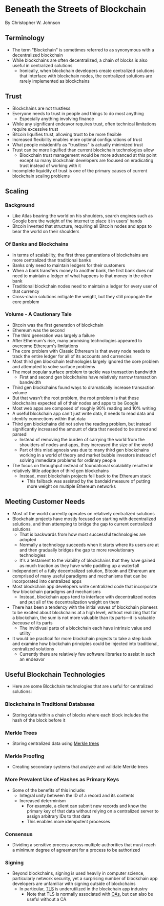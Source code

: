 # Beneath the Streets of Blockchain

By Christopher W. Johnson

## Terminology

* The term "Blockchain" is sometimes referred to as synonymous with a decentralized blockchain
* While blockchains are often decentralized, a chain of blocks is also useful in centralized solutions
  * Ironically, when blockchain developers create centralized solutions that interface with blockchain nodes, the centralized solutions are rarely implemented as blockchains

## Trust

* Blockchains are not trustless
* Everyone needs to trust in people and things to do most anything
  * Especially anything involving finance
* While any significant endeavor requires trust, often technical limitations require excessive trust
* Bitcoin liquifies trust, allowing trust to be more flexible
* Increased flexibility enables more optimal configurations of trust
* What people misidentify as "trustless" is actually minimized trust
* Trust can be more liquified than current blockchain technologies allow
  * Blockchain trust management would be more advanced at this point except so many blockchain developers are focused on eradicating trust instead of working with it
* Incomplete liquidity of trust is one of the primary causes of current blockchain scaling problems

## Scaling

### Background

* Like Atlas bearing the world on his shoulders, search engines such as Google bore the weight of the internet to place it in users' hands
* Bitcoin inverted that structure, requiring all Bitcoin nodes and apps to bear the world on their shoulders

### Of Banks and Blockchains

* In terms of scalability, the first three generations of blockchains are more centralized than traditional banks
* Banks only need to maintain ledgers for their customers
* When a bank transfers money to another bank, the first bank does not need to maintain a ledger of what happens to that money in the other bank
* Traditional blockchain nodes need to maintain a ledger for every user of that currency
* Cross-chain solutions mitigate the weight, but they still propogate the core problem

### Volume - A Cautionary Tale

* Bitcoin was the first generation of blockchain
* Ethereum was the second
* The third generation was largely a failure
* After Ethereum's rise, many promising technologies appeared to overcome Ethereum's limitations
* The core problem with Classic Ethereum is that every node needs to track the entire ledger for all of its accounts and currencies
* Most third gen blockchain technologies largely ignored the core problem and attempted to solve surface problems
* The most popular surface problem to tackle was transaction bandwidth
  * First and second gen blockchains have relatively narrow transaction bandwidth
* Third gen blockchains found ways to dramatically increase transaction volume
* But that wasn't the root problem, the root problem is that these blockchains expected all of their nodes and apps to be Google
* Most web apps are composed of roughly 90% reading and 10% writing
* A useful blockchain app can't just write data, it needs to read data and identify connections within that data
* Third gen blockchains did not solve the reading problem, but instead significantly increased the amount of data that needed to be stored and parsed
  * Instead of removing the burden of carrying the world from the shoulders of nodes and apps, they increased the size of the world
  * Part of this misdiagnosis was due to many third gen blockchains working in a world of theory and market bubble investors instead of solving immediate problems for ordinary people
* The focus on throughput instead of foundational scalability resulted in relatively little adoption of third gen blockchains
  * Instead, most blockchain projects fell back to the Ethereum stack
    * This fallback was assisted by the bandaid measure of putting more weight on multiple Ethereum networks

## Meeting Customer Needs

* Most of the world currently operates on relatively centralized solutions
* Blockchain projects have mostly focused on starting with decentralized solutions, and then attemping to bridge the gap to current centralized solutions
  * That is backwards from how most successful technologies are adopted
  * Normally a technology succeeds when it starts where its users are at and then gradually bridges the gap to more revolutionary technologies
  * It's a testament to the viability of blockchains that they have gained as much traction as they have while paddling up a waterfall
* Independent of a fully decentralized solution, Bitcoin and Ethereum are comprised of many useful paradigms and mechanisms that can be incorporated into centralized apps
* Most blockchain app developers write centralized code that incorporate few blockchain paradigms and mechanisms
  * Instead, blockchain apps tend to interface with decentralized nodes and put all of the decentralization weight on them
* There has been a tendency with the initial waves of blockchain pioneers to be excited about blockchains at a high level, without realizing that for a blockchain, the sum is not more valuable than its parts—it is valuable *because* of its parts
  * The invidivual parts of a blockchain each have intrinsic value and utility
* It would be practical for more blockchain projects to take a step back and examine how blockchain principles could be injected into traditional, centralized solutions
  * Currently there are relatively few software libraries to assist in such an endeavor

## Useful Blockchain Technologies

* Here are some Blockchain technologies that are useful for centralized solutions:

### Blockchains in Traditional Databases

* Storing data within a chain of blocks where each block includes the hash of the block before it

### Merkle Trees

* Storing centralized data using [Merkle trees](https://en.wikipedia.org/wiki/Merkle_tree)

### Merkle Proofing

* Creating secondary systems that analyze and validate Merkle trees

### More Prevalent Use of Hashes as Primary Keys

* Some of the benefits of this include:
  * Integral unity between the ID of a record and its contents
  * Increased determinism
    * For example, a client can submit new records and know the primary key of that data without relying on a centralized server to assign arbitrary IDs to that data
    * This enables more idempotent processes

### Consensus

* Dividing a sensitive process across multiple authorities that must reach a minimum degree of agreement for a process to be authorized

### Signing

* Beyond blockchains, signing is used heavily in computer science, particularly network security, yet a surprising number of blockchain app developers are unfamiliar with signing outside of blockchains
  * In particular, [TLS](https://en.wikipedia.org/wiki/Transport_Layer_Security) is underutilized in the blockchain app industry
    * Note that TLS is normally associated with [CAs](https://en.wikipedia.org/wiki/Certificate_authority), but can also be useful without a CA

